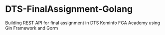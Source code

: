 ﻿# DTS-FinalAssignment-Golang


Building REST API for final assignment in DTS Kominfo FGA Academy using Gin Framework and Gorm 
